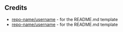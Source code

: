 ## Credits

- [repo-name/username](https://github.com/username/repo-name) - for the README.md template
- [repo-name/username](https://github.com/username/repo-name) - for the README.md template

